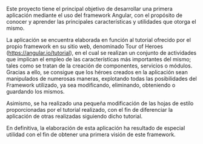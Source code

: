 Este proyecto tiene el principal objetivo de desarrollar una primera aplicación mediante el uso del framework Angular, con el propósito de conocer y aprender las principales características y utilidades que otorga el mismo.

La aplicación se encuentra elaborada en función al tutorial ofrecido por el propio framework en su sitio web, denominado Tour of Heroes (https://angular.io/tutorial), en el cual se realizan un conjunto de actividades que implican el empleo de las características más importantes del mismo; tales como se tratan de la creación de componentes, servicios o módulos. Gracias a ello, se consigue que los héroes creados en la aplicación sean manipulados de numerosas maneras, explotando todas las posibilidades del Framework utilizado, ya sea modificando, eliminando, obteniendo o guardando los mismos.

Asimismo, se ha realizado una pequeña modificación de las hojas de estilo proporcionadas por el tutorial realizado, con el fin de diferenciar la aplicación de otras realizadas siguiendo dicho tutorial.

En definitiva, la elaboración de esta aplicación ha resultado de especial utilidad con el fin de obtener una primera visión de este framework.
